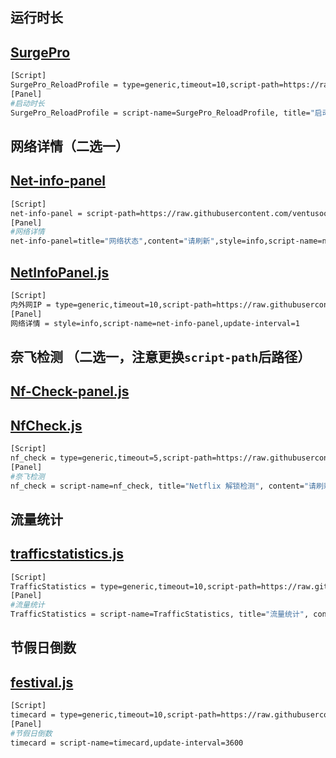 ## 运行时长   
## [SurgePro](https://raw.githubusercontent.com/ventusoon/ventus/main/Panel/SurgePro.js)
   ```bash
   [Script]
   SurgePro_ReloadProfile = type=generic,timeout=10,script-path=https://raw.githubusercontent.com/ventusoon/ventus/main/Panel/SurgePro.js,argument=icon=crown.fill&color=#f6c970
   [Panel]
   #启动时长
   SurgePro_ReloadProfile = script-name=SurgePro_ReloadProfile, title="启动时长", content="请刷新", update-interval=1
   ```

## 网络详情（二选一）
## [Net-info-panel](https://raw.githubusercontent.com/ventusoon/ventus/main/Panel/Net-info-panel.js)

   ```bash
   [Script]
   net-info-panel = script-path=https://raw.githubusercontent.com/ventusoon/ventus/main/Panel/Net-info-panel.js,type=generic,script-update-interval=0
   [Panel]
   #网络详情
   net-info-panel=title="网络状态",content="请刷新",style=info,script-name=net-info-panel
   ```
## [NetInfoPanel.js](https://raw.githubusercontent.com/ventusoon/ventus/main/Panel/NetInfoPanel.js)
   ```bash
   [Script]
   内外网IP = type=generic,timeout=10,script-path=https://raw.githubusercontent.com/ventusoon/ventus/main/Panel/NetInfoPanel.js,script-update-interval=0
   [Panel]
   ️网络详情 = style=info,script-name=net-info-panel,update-interval=1
   ```
## 奈飞检测 （二选一，注意更换`script-path`后路径）
## [Nf-Check-panel.js](https://raw.githubusercontent.com/ventusoon/ventus/main/Panel/Nf-Check-panel.js)
## [NfCheck.js](https://raw.githubusercontent.com/ventusoon/ventus/main/Panel/NfCheck.js)
   ```bash
   [Script]
   nf_check = type=generic,timeout=5,script-path=https://raw.githubusercontent.com/ventusoon/ventus/main/Panel/Nf-Check-panel.js
   [Panel]
   #奈飞检测
   nf_check = script-name=nf_check, title="Netflix 解锁检测", content="请刷新", update-interval=36000
   ```
## 流量统计 
## [trafficstatistics.js](https://raw.githubusercontent.com/ventusoon/ventus/main/Panel/trafficstatistics.js)
   ```bash
   [Script]
   TrafficStatistics = type=generic,timeout=10,script-path=https://raw.githubusercontent.com/ventusoon/ventus/main/Panel/trafficstatistics.js ,argument=icon=arrow.up.arrow.down.circle&color=#5d84f8
   [Panel]
   #流量统计
   TrafficStatistics = script-name=TrafficStatistics, title="流量统计", content="请刷新", update-interval=1
   ```
## 节假日倒数
## [festival.js](https://raw.githubusercontent.com/ventusoon/ventus/main/Panel/festival.js)
   ```bash
   [Script]
   timecard = type=generic,timeout=10,script-path=https://raw.githubusercontent.com/ventusoon/ventus/main/Panel/festival.js
   [Panel]
   #节假日倒数
   timecard = script-name=timecard,update-interval=3600
   ```
